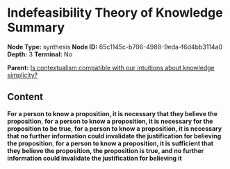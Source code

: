 # Indefeasibility Theory of Knowledge Summary

**Node Type:** synthesis
**Node ID:** 65c1145c-b706-4988-9eda-f6d4bb3114a0
**Depth:** 3
**Terminal:** No

**Parent:** [Is contextualism compatible with our intuitions about knowledge simplicity?](is-contextualism-compatible-with-our-intuitions-about-knowledge-simplicity.md)

## Content

**For a person to know a proposition, it is necessary that they believe the proposition**, **for a person to know a proposition, it is necessary for the proposition to be true**, **for a person to know a proposition, it is necessary that no further information could invalidate the justification for believing the proposition**, **for a person to know a proposition, it is sufficient that they believe the proposition, the proposition is true, and no further information could invalidate the justification for believing it**
